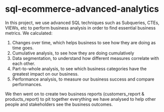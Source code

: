# sql-ecommerce-advanced-analytics

In this project, we use advanced SQL techniques such as Subqueries, CTEs, VIEWs, etc to perform business analysis in order to find 
essential business metrics.
We calculated:

1. Changes over time, which helps business to see how they are doing as time goes.
2. Cumulative analysis, to see how they are doing cumulatively
3. Data segmentation, to understand how different measures correlate with each other.
4. Part-to-whole analysis, to see which business categories have the greatest impact on our business.
5. Performance analysis, to measure our business success and compare performances.


We then went on to create two business reports (customers_report & products_report) to pit together everything we have analysed 
to help other people and stakeholders see the business outcomes.

